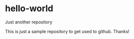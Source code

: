 # hello-world
Just another repository

This is just a sample repository to get used to github. Thanks!
